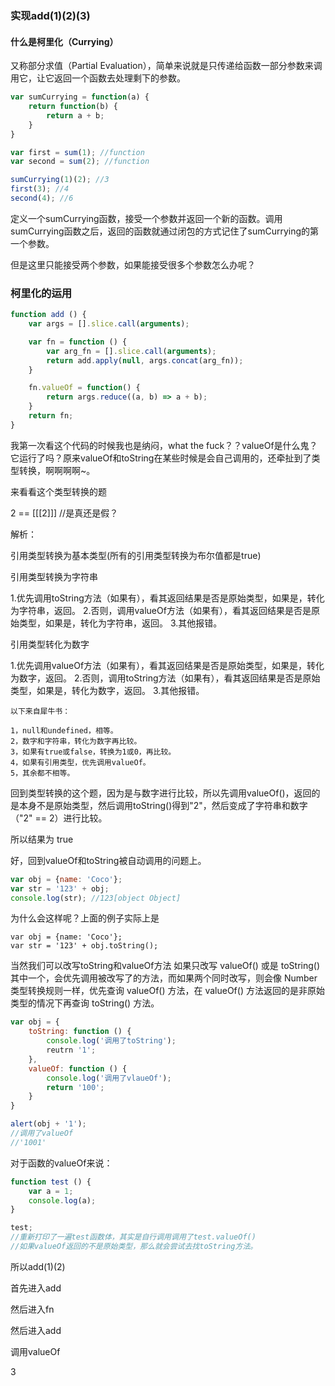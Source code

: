 ### 实现add(1)(2)(3)

#### 什么是柯里化（Currying）
又称部分求值（Partial Evaluation），简单来说就是只传递给函数一部分参数来调用它，让它返回一个函数去处理剩下的参数。
```js
var sumCurrying = function(a) {
    return function(b) {
        return a + b;
    }
}

var first = sum(1); //function
var second = sum(2); //function

sumCurrying(1)(2); //3
first(3); //4
second(4); //6
```
定义一个sumCurrying函数，接受一个参数并返回一个新的函数。调用sumCurrying函数之后，返回的函数就通过闭包的方式记住了sumCurrying的第一个参数。

但是这里只能接受两个参数，如果能接受很多个参数怎么办呢？

### 柯里化的运用
```js
function add () {
    var args = [].slice.call(arguments);

    var fn = function () {
        var arg_fn = [].slice.call(arguments);
        return add.apply(null, args.concat(arg_fn));
    }

    fn.valueOf = function() {
        return args.reduce((a, b) => a + b);
    }
    return fn;
}
```

我第一次看这个代码的时候我也是纳闷，what the fuck？？valueOf是什么鬼？它运行了吗？原来valueOf和toString在某些时候是会自己调用的，还牵扯到了类型转换，啊啊啊啊~。

来看看这个类型转换的题

2 == [[[2]]] //是真还是假？

解析：

引用类型转换为基本类型(所有的引用类型转换为布尔值都是true)

引用类型转换为字符串

1.优先调用toString方法（如果有），看其返回结果是否是原始类型，如果是，转化为字符串，返回。 
2.否则，调用valueOf方法（如果有），看其返回结果是否是原始类型，如果是，转化为字符串，返回。 
3.其他报错。

引用类型转化为数字

1.优先调用valueOf方法（如果有），看其返回结果是否是原始类型，如果是，转化为数字，返回。 
2.否则，调用toString方法（如果有），看其返回结果是否是原始类型，如果是，转化为数字，返回。
3.其他报错。

```
以下来自犀牛书：

1，null和undefined，相等。 
2，数字和字符串，转化为数字再比较。 
3，如果有true或false，转换为1或0，再比较。 
4，如果有引用类型，优先调用valueOf。 
5，其余都不相等。
```

回到类型转换的这个题，因为是与数字进行比较，所以先调用valueOf()，返回的是本身不是原始类型，然后调用toString()得到"2"，然后变成了字符串和数字（"2" == 2）进行比较。

所以结果为 true

好，回到valueOf和toString被自动调用的问题上。

```js
var obj = {name: 'Coco'};
var str = '123' + obj; 
console.log(str); //123[object Object]
```
为什么会这样呢？上面的例子实际上是
```
var obj = {name: 'Coco'};
var str = '123' + obj.toString();
```
当然我们可以改写toString和valueOf方法
如果只改写 valueOf() 或是 toString()其中一个，会优先调用被改写了的方法，而如果两个同时改写，则会像 Number 类型转换规则一样，优先查询 valueOf() 方法，在 valueOf() 方法返回的是非原始类型的情况下再查询 toString() 方法。
```js
var obj = {
    toString: function () {
        console.log('调用了toString');
        reutrn '1';
    },
    valueOf: function () {
        console.log('调用了vlaueOf');
        return '100';
    }
}

alert(obj + '1'); 
//调用了valueOf 
//'1001'
```

对于函数的valueOf来说：
```js
function test () {
    var a = 1; 
    console.log(a);
}

test; 
//重新打印了一遍test函数体，其实是自行调用调用了test.valueOf()
//如果valueOf返回的不是原始类型，那么就会尝试去找toString方法。
```

所以add(1)(2)

首先进入add

然后进入fn

然后进入add

调用valueOf

3